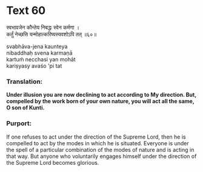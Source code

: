 # Text 60

स्वभावजेन कौन्तेय निबद्धः स्वेन कर्मणा ।  
कर्तुं नेच्छसि यन्मोहात्करिष्यस्यवशोऽपि तत् ॥६०॥

svabhāva-jena kaunteya  
nibaddhaḥ svena karmaṇā  
kartuḿ necchasi yan mohāt  
kariṣyasy avaśo 'pi tat



### Translation:

**Under illusion you are now declining to act according to My direction. But, compelled by the work born of your own nature, you will act all the same, O son of Kunti.**

### Purport:

If one refuses to act under the direction of the Supreme Lord, then he is compelled to act by the modes in which he is situated. Everyone is under the spell of a particular combination of the modes of nature and is acting in that way. But anyone who voluntarily engages himself under the direction of the Supreme Lord becomes glorious.